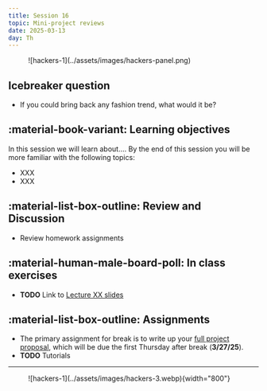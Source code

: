 ```yaml
---
title: Session 16
topic: Mini-project reviews
date: 2025-03-13
day: Th
---
```



<figure markdown="span">
  ![hackers-1](../assets/images/hackers-panel.png)
</figure>

## Icebreaker question
* If you could bring back any fashion trend, what would it be?

## :material-book-variant: Learning objectives
In this session we will learn about.... By the end of this session you will 
be more familiar with the following topics:

- XXX
- XXX


## :material-list-box-outline: Review and Discussion
- Review homework assignments

## :material-human-male-board-poll: In class exercises
- **TODO** Link to [Lecture XX slides](../../lectures/XX/) 

## :material-list-box-outline: Assignments
- The primary assignment for break is to write up your [full project proposal](../../pages/proposals), which will be due the first Thursday after break (**3/27/25**).
- **TODO** Tutorials 

---------------------


<figure markdown="span">
  ![hackers-1](../assets/images/hackers-3.webp){width="800"}
</figure>

<!-- Notes
* Show the github 'Preview' tab
-->
